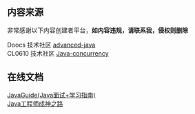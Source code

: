 
## 内容来源

非常感谢以下内容创建者平台，**如内容违规，请联系我，侵权则删除**

Doocs 技术社区 [advanced-java](https://github.com/doocs/advanced-java)  
CL0610 技术社区 [Java-concurrency](https://github.com/CL0610/Java-concurrency)

## 在线文档  
[JavaGuide(Java面试+学习指南)](https://javaguide.cn/home.html)  
[Java工程师成神之路](https://hollischuang.github.io/toBeTopJavaer/#/menu)

